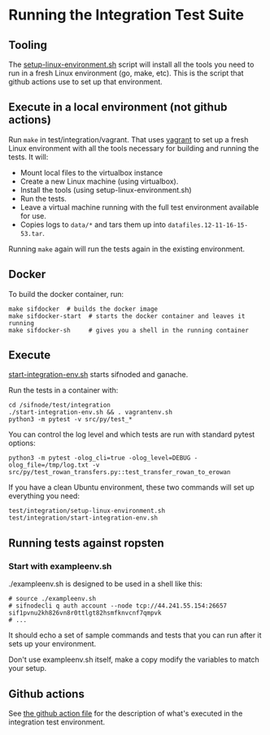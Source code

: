 # Running the Integration Test Suite

## Tooling

The [setup-linux-environment.sh](./setup-linux-environment.sh) script will install all the tools you need to run in a fresh Linux environment (go, make, etc).  This is the script that github actions use to set up that environment.

## Execute in a local environment (not github actions)

Run `make` in test/integration/vagrant.  That uses [vagrant](https://www.vagrantup.com/docs/installation) to set up a fresh Linux environment with all the tools necessary for building and running the tests.  It will:

*  Mount local files to the virtualbox instance
*  Create a new Linux machine (using virtualbox).
*  Install the tools (using setup-linux-environment.sh)
*  Run the tests.
*  Leave a virtual machine running with the full test environment available for use.
*  Copies logs to `data/*` and tars them up into `datafiles.12-11-16-15-53.tar`.

Running `make` again will run the tests again in the existing environment.

## Docker

To build the docker container, run:

```
make sifdocker  # builds the docker image
make sifdocker-start  # starts the docker container and leaves it running
make sifdocker-sh     # gives you a shell in the running container
```
## Execute

[start-integration-env.sh](./start-integration-env.sh) starts 
sifnoded and ganache.

Run the tests in a container with:

```
cd /sifnode/test/integration
./start-integration-env.sh && . vagrantenv.sh
python3 -m pytest -v src/py/test_*
```

You can control the log level and which tests are run
with standard pytest options:

```
python3 -m pytest -olog_cli=true -olog_level=DEBUG -olog_file=/tmp/log.txt -v src/py/test_rowan_transfers.py::test_transfer_rowan_to_erowan
```
If you have a clean Ubuntu environment, these two commands will set up everything you need:

```
test/integration/setup-linux-environment.sh
test/integration/start-integration-env.sh
```

## Running tests against ropsten

### Start with exampleenv.sh

./exampleenv.sh is designed to be used in a shell like this:

```
# source ./exampleenv.sh
# sifnodecli q auth account --node tcp://44.241.55.154:26657 sif1pvnu2kh826vn8r0ttlgt82hsmfknvcnf7qmpvk
# ...
```

It should echo a set of sample commands and tests that you can run 
after it sets up your environment.

 Don't use exampleenv.sh itself, make a copy modify the variables to match your setup.

## Github actions

See [the github action file](../../.github/workflows/integrationtest.yml) for the description of what's executed in the integration test environment.
